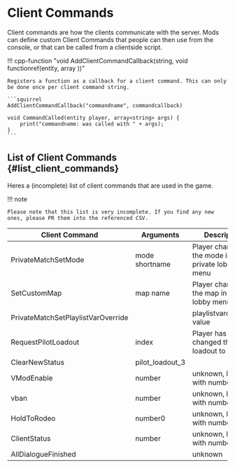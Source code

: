 # Client Commands

Client commands are how the clients communicate with the server. Mods can define custom Client Commands that people can then use from the console, or that can be called from a clientside script.

!!! cpp-function "void AddClientCommandCallback(string, void functionref(entity, array<string> ))"

    Registers a function as a callback for a client command. This can only be done once per client command string.

    ```squirrel
    AddClientCommandCallback("commandname", commandcallback)

    void CommandCalled(entity player, array<string> args) {
        print("commandname: was called with " + args);
    }
    ```


## List of Client Commands {#list_client_commands}

Heres a (incomplete) list of client commands that are used in the game.

!!! note

    Please note that this list is very incomplete. If you find any new ones, please PR them into the referenced CSV.


|Client Command|Arguments|Description|
|--------------|---------|-----------|
|PrivateMatchSetMode|mode shortname|Player changed the mode in private lobby menu|
|SetCustomMap|map name|Player changed the map in private lobby menu |
|PrivateMatchSetPlaylistVarOverride||playlistvaroverride, value|Player changed the playlistvaroverride to value in private lobby menu|
|RequestPilotLoadout|index|Player has changed their loadout to index 2|
|ClearNewStatus|pilot_loadout_3|
|VModEnable|number|unknown, logged with number 0|
|vban|number|unknown, logged with number 0|
|HoldToRodeo|number0|unknown, logged with number 0|
|ClientStatus|number|unknown, logged with number 0|
|AllDialogueFinished||unknown|
